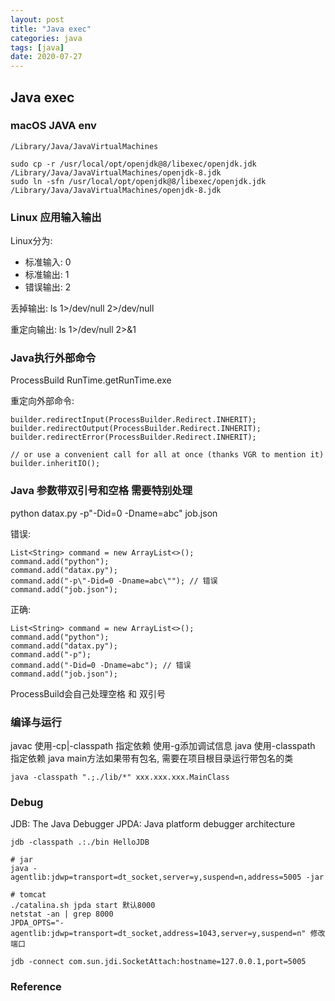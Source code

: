 ```yaml
---
layout: post
title: "Java exec"
categories: java
tags: [java]
date: 2020-07-27
---
```


## Java exec

### macOS JAVA env

    /Library/Java/JavaVirtualMachines

    sudo cp -r /usr/local/opt/openjdk@8/libexec/openjdk.jdk /Library/Java/JavaVirtualMachines/openjdk-8.jdk
    sudo ln -sfn /usr/local/opt/openjdk@8/libexec/openjdk.jdk /Library/Java/JavaVirtualMachines/openjdk-8.jdk

### Linux 应用输入输出

Linux分为:
* 标准输入: 0
* 标准输出: 1
* 错误输出: 2

丢掉输出:
ls 1>/dev/null 2>/dev/null

重定向输出:
ls 1>/dev/null 2>&1


### Java执行外部命令

ProcessBuild
RunTime.getRunTime.exe

重定向外部命令:

    builder.redirectInput(ProcessBuilder.Redirect.INHERIT);
    builder.redirectOutput(ProcessBuilder.Redirect.INHERIT);
    builder.redirectError(ProcessBuilder.Redirect.INHERIT);

    // or use a convenient call for all at once (thanks VGR to mention it)
    builder.inheritIO();

### Java 参数带双引号和空格 需要特别处理

python datax.py -p"-Did=0 -Dname=abc" job.json

错误:

    List<String> command = new ArrayList<>();
    command.add("python");
    command.add("datax.py");
    command.add("-p\"-Did=0 -Dname=abc\""); // 错误
    command.add("job.json");

正确:

    List<String> command = new ArrayList<>();
    command.add("python");
    command.add("datax.py");
    command.add("-p");
    command.add("-Did=0 -Dname=abc"); // 错误
    command.add("job.json");

ProcessBuild会自己处理空格 和 双引号

### 编译与运行
javac 使用-cp|-classpath 指定依赖 使用-g添加调试信息 
java 使用-classpath 指定依赖
java main方法如果带有包名, 需要在项目根目录运行带包名的类

    java -classpath ".;./lib/*" xxx.xxx.xxx.MainClass

### Debug
JDB: The Java Debugger
JPDA: Java platform debugger architecture

    jdb -classpath .:./bin HelloJDB

    # jar
    java -agentlib:jdwp=transport=dt_socket,server=y,suspend=n,address=5005 -jar

    # tomcat
    ./catalina.sh jpda start 默认8000    
    netstat -an | grep 8000
    JPDA_OPTS="-agentlib:jdwp=transport=dt_socket,address=1043,server=y,suspend=n" 修改端口

    jdb -connect com.sun.jdi.SocketAttach:hostname=127.0.0.1,port=5005

### Reference

